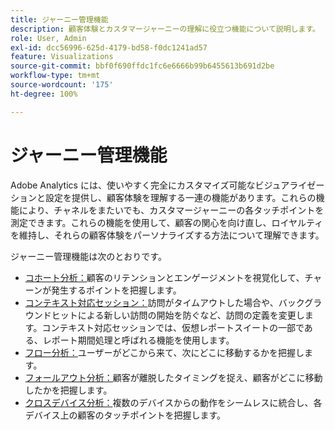 ```yaml
---
title: ジャーニー管理機能
description: 顧客体験とカスタマージャーニーの理解に役立つ機能について説明します。
role: User, Admin
exl-id: dcc56996-625d-4179-bd58-f0dc1241ad57
feature: Visualizations
source-git-commit: bbf0f690ffdc1fc6e6666b99b6455613b691d2be
workflow-type: tm+mt
source-wordcount: '175'
ht-degree: 100%

---
```


# ジャーニー管理機能

Adobe Analytics には、使いやすく完全にカスタマイズ可能なビジュアライゼーションと設定を提供し、顧客体験を理解する一連の機能があります。これらの機能により、チャネルをまたいでも、カスタマージャーニーの各タッチポイントを測定できます。これらの機能を使用して、顧客の関心を向け直し、ロイヤルティを維持し、それらの顧客体験をパーソナライズする方法について理解できます。

ジャーニー管理機能は次のとおりです。

* [コホート分析：](visualizations/cohort-table/cohort-analysis.md)顧客のリテンションとエンゲージメントを視覚化して、チャーンが発生するポイントを把握します。
* [ コンテキスト対応セッション：](../../components/vrs/vrs-report-time-processing.md)訪問がタイムアウトした場合や、バックグラウンドヒットによる新しい訪問の開始を防ぐなど、訪問の定義を変更します。コンテキスト対応セッションでは、仮想レポートスイートの一部である、レポート期間処理と呼ばれる機能を使用します。
* [フロー分析：](visualizations/c-flow/flow.md)ユーザーがどこから来て、次にどこに移動するかを把握します。
* [フォールアウト分析：](visualizations/fallout/fallout-flow.md)顧客が離脱したタイミングを捉え、顧客がどこに移動したかを把握します。
* [クロスデバイス分析：](../../components/cda/overview.md)複数のデバイスからの動作をシームレスに統合し、各デバイス上の顧客のタッチポイントを把握します。
